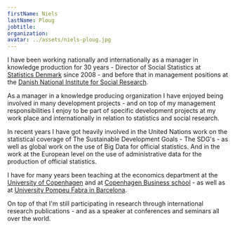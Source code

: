 ```yaml
---
firstName: Niels
lastName: Ploug
jobtitle:
organization:
avatar: ../assets/niels-ploug.jpg
---
```


I have been working nationally and internationally as a manager in knowledge
production for 30 years - Director of Social Statistics at
[Statistics Denmark](https://www.dst.dk/en) since 2008 - and before that in
management positions at the
[Danish National Institute for Social Research](https://www.vive.dk/en/welcome/).

As a manager in a knowledge producing organization I have enjoyed being involved
in many development projects - and on top of my management responsibilities I
enjoy to be part of specific development projects at my work place and
internationally in relation to statistics and social research.

In recent years I have got heavily involved in the United Nations work on the
statistical coverage of The Sustainable Development Goals - The SDG's - as well
as global work on the use of Big Data for official statistics. And in the work
at the European level on the use of administrative data for the production of
official statistics.

I have for many years been teaching at the economics department at the
[University of Copenhagen](https://www.ku.dk/english/) and at
[Copenhagen Business school](https://www.cbs.dk/) - as well as at
[University Pompeu Fabra in Barcelona](https://www.upf.edu/en/).

On top of that I'm still participating in research through international
research publications - and as a speaker at conferences and seminars all over
the world.
